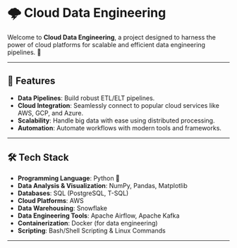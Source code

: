 # 🌩️ Cloud Data Engineering

Welcome to **Cloud Data Engineering**, a project designed to harness the power of cloud platforms for scalable and efficient data engineering pipelines. 🚀

---

## 🌟 Features
- **Data Pipelines**: Build robust ETL/ELT pipelines.
- **Cloud Integration**: Seamlessly connect to popular cloud services like AWS, GCP, and Azure.
- **Scalability**: Handle big data with ease using distributed processing.
- **Automation**: Automate workflows with modern tools and frameworks.

---

## 🛠️ Tech Stack
- **Programming Language**: Python 🐍  
- **Data Analysis & Visualization**: NumPy, Pandas, Matplotlib  
- **Databases**: SQL (PostgreSQL, T-SQL)  
- **Cloud Platforms**: AWS  
- **Data Warehousing**: Snowflake  
- **Data Engineering Tools**: Apache Airflow, Apache Kafka  
- **Containerization**: Docker (for data engineering)  
- **Scripting**: Bash/Shell Scripting & Linux Commands   

---
